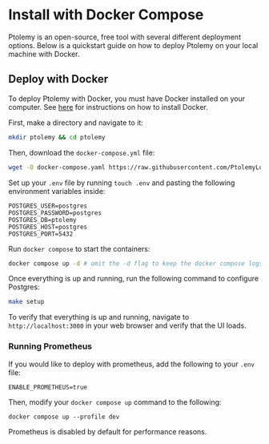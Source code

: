 # Install with Docker Compose

Ptolemy is an open-source, free tool with several different deployment options. Below is a quickstart guide on how to deploy Ptolemy on your local machine with Docker.

## Deploy with Docker

To deploy Ptolemy with Docker, you must have Docker installed on your computer. See [here](https://docs.docker.com/desktop/) for instructions on how to install Docker.

First, make a directory and navigate to it:
```sh
mkdir ptolemy && cd ptolemy
```

Then, download the `docker-compose.yml` file:
```sh
wget -O docker-compose.yaml https://raw.githubusercontent.com/PtolemyLovesYou/argilla/main/docker-compose.yml
```

Set up your `.env` file by running `touch .env` and pasting the following environment variables inside:
```
POSTGRES_USER=postgres
POSTGRES_PASSWORD=postgres
POSTGRES_DB=ptolemy
POSTGRES_HOST=postgres
POSTGRES_PORT=5432
```

Run `docker compose` to start the containers:
```sh
docker compose up -d # omit the -d flag to keep the docker compose logs in your terminal
```

Once everything is up and running, run the following command to configure Postgres:
```sh
make setup
```

To verify that everything is up and running, navigate to `http://localhost:3000` in your web browser and verify that the UI loads.

### Running Prometheus
If you would like to deploy with prometheus, add the following to your `.env` file:
```
ENABLE_PROMETHEUS=true
```

Then, modify your `docker compose up` command to the following:
```
docker compose up --profile dev
```

Prometheus is disabled by default for performance reasons.
